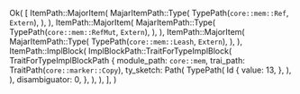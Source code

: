 Ok(
    [
        ItemPath::MajorItem(
            MajarItemPath::Type(
                TypePath(`core::mem::Ref`, `Extern`),
            ),
        ),
        ItemPath::MajorItem(
            MajarItemPath::Type(
                TypePath(`core::mem::RefMut`, `Extern`),
            ),
        ),
        ItemPath::MajorItem(
            MajarItemPath::Type(
                TypePath(`core::mem::Leash`, `Extern`),
            ),
        ),
        ItemPath::ImplBlock(
            ImplBlockPath::TraitForTypeImplBlock(
                TraitForTypeImplBlockPath {
                    module_path: `core::mem`,
                    trai_path: TraitPath(`core::marker::Copy`),
                    ty_sketch: Path(
                        TypePath(
                            Id {
                                value: 13,
                            },
                        ),
                    ),
                    disambiguator: 0,
                },
            ),
        ),
    ],
)